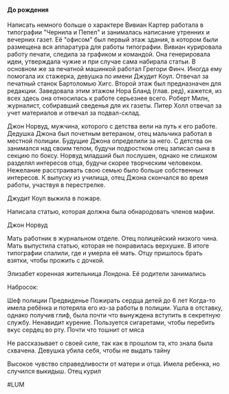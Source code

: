 #### До рождения
Написать немного больше о характере
Вивиан Картер работала в типографии "Чернила и Пепел" и занималась написание утренних и вечерних газет.
Её "офисом" был первый этаж здания, в котором были размещена вся аппаратура для работы типографии. Вивиан курировала работу печати, следила за графиком и командой. Она генерировала идеи, утверждала чужие и при случае сама набирала статьи. В основном же за печатной машинкой работал Грегори Финч. Иногда ему помогала их стажерка, девушка по имени Джудит Коул. Отвечал за печатный станок Бартоломью Хигс. 
Второй этаж был предназначен для редакции. Заведовала этим этажом Нора Бланд (глав. ред), кажется, из всех здесь она относилась к работе серьезнее всего. Роберт Милн, журналист, собиравший сведенья для их газеты. Питер Холл отвечал за учет материалов и отвечал за подвал-склад.

Джон Норвуд, мужчина, которого с детства вели на путь к его работе. Дедушка Джона был почетным ветераном, отец мальчика работал в местной полиции. Будущие Джона определили за него. С детства он занимался над своим телом, будучи подростком отец записал сына в секцию по боксу. Норвуд младший был послушен, однако не слишком разделял интересов отца, будучи скорее творческим человеком. Нежелание расстраивать свою семью было больше собственных интересов.
К выпуску из училища, отец Джона скончался во время работы, участвуя в перестрелке. 


Джудит Коул выжила в пожаре.


Написала статью, которая должна была обнародовать членов мафии.

Джон Норвуд


Мать работник в журнальном отделе. Отец полицейский низкого чина.
Мать выпустила статью, которая не понравилась верхушке. В итоге типографии спалили, где и умерла её мать. Отцу пришлось брать взятки, чтобы прожить с дочкой.


Элизабет коренная жительница Лондона. Её родители занимались 


Набросок:

Шеф полиции Предвиденье Пожирать сердца детей до 6 лет Когда-то имела ребёнка и потеряла его из-за работы в полиции. Ушла в отставку, однако получив глиф, была почти что вынуждена вступить в секретную службу. Ненавидит курение. Пользуется сигаретами, чтобы перебить вкус сердец во рту. Почти что тошнит от мяса

Не рассказывает о своей силе, так как в прошлом та, кто знала была схвачена. Девушка убила себя, чтобы не выдать тайну

Высокое чувство справедливости от матери и отца.
Имела ребенка, но случился выкидыш. Отец курил 


#LUM